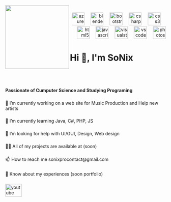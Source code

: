 <img align="left" height="200" src="https://share.creavite.co/lrSXPL3PBAYhIR0y.png"  />

###

<div align="right">
  <img src="https://cdn.jsdelivr.net/gh/devicons/devicon/icons/azure/azure-original.svg" height="40" alt="azure logo"  />
  <img width="12" />
  <img src="https://cdn.jsdelivr.net/gh/devicons/devicon/icons/blender/blender-original.svg" height="40" alt="blender logo"  />
  <img width="12" />
  <img src="https://cdn.jsdelivr.net/gh/devicons/devicon/icons/bootstrap/bootstrap-original.svg" height="40" alt="bootstrap logo"  />
  <img width="12" />
  <img src="https://cdn.jsdelivr.net/gh/devicons/devicon/icons/csharp/csharp-original.svg" height="40" alt="csharp logo"  />
  <img width="12" />
  <img src="https://cdn.jsdelivr.net/gh/devicons/devicon/icons/css3/css3-original.svg" height="40" alt="css3 logo"  />
  <img width="12" />
  <img src="https://cdn.jsdelivr.net/gh/devicons/devicon/icons/html5/html5-original.svg" height="40" alt="html5 logo"  />
  <img width="12" />
  <img src="https://cdn.jsdelivr.net/gh/devicons/devicon/icons/javascript/javascript-original.svg" height="40" alt="javascript logo"  />
  <img width="12" />
  <img src="https://cdn.jsdelivr.net/gh/devicons/devicon/icons/visualstudio/visualstudio-plain.svg" height="40" alt="visualstudio logo"  />
  <img width="12" />
  <img src="https://cdn.jsdelivr.net/gh/devicons/devicon/icons/vscode/vscode-original.svg" height="40" alt="vscode logo"  />
  <img width="12" />
  <img src="https://cdn.jsdelivr.net/gh/devicons/devicon/icons/photoshop/photoshop-plain.svg" height="40" alt="photoshop logo"  />
</div>

###

<h1 align="left">Hi 👋, I'm SoNix</h1>

###
<br><br>
<h4 align="left">Passionate of Cumputer Science and Studying Programing</h4>

###

<p align="left">🔭 I’m currently working on a web site for Music Production and Help new artists</p>

###

<p align="left">👯 I’m currently learning Java, C#, PHP, JS</p>

###

<p align="left">🤝 I’m looking for help with UI/GUI, Design, Web design</p>

###

<p align="left">👨‍💻 All of my projects are available at (soon)</p>

###

<p align="left">📫 How to reach me sonixprocontact@gmail.com</p>

###

<p align="left">📄 Know about my experiences (soon portfolio)</p>

###

<div align="left">
  <a href="https://www.youtube.com/channel/UCc3_FjRf9kUk6erbzyUkrrw" target="_blank">
    <img src="https://raw.githubusercontent.com/maurodesouza/profile-readme-generator/master/src/assets/icons/social/youtube/default.svg" width="52" height="40" alt="youtube logo"  />
  </a>
</div>

###
